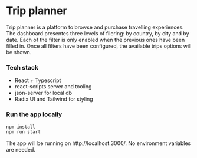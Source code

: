 # Trip planner

Trip planner is a platform to browse and purchase travelling experiences. The dashboard presentes three levels of filering: by country, by city and by date.
Each of the filter is only enabled when the previous ones have been filled in. Once all filters have been configured, the available trips options will be shown.

### Tech stack

- React + Typescript
- react-scripts server and tooling
- json-server for local db 
- Radix UI and Tailwind for styling

### Run the app locally

```bash
npm install
npm run start
```

The app will be running on http://localhost:3000/.
No environment variables are needed.
